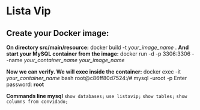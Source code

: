 # Lista Vip

## Create your Docker image:
**On directory src/main/resource:** 
docker build -t *your_image_name* .
**And start your MySQL container from the image:**
docker run -d -p 3306:3306 --name *your_container_name* *your_image_name*

**Now we can verify. We will exec inside the container:**
docker exec -it *your_container_name* bash
root@c86ff80d7524:/# mysql -uroot -p
Enter password: **root**

**Commands line mysql**
`show databases;`
`use listavip;`
`show tables;`
`show columns from convidado;`
